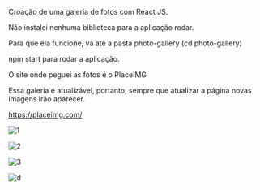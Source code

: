 Croação de uma galeria de fotos com React JS.

Não instalei nenhuma biblioteca para a aplicação rodar. 

Para que ela funcione, vá até a pasta photo-gallery (cd photo-gallery)

npm start para rodar a aplicação. 


O site onde peguei as fotos é o PlaceIMG

Essa galeria é atualizável, portanto, sempre que atualizar a página novas imagens irão aparecer. 

https://placeimg.com/

![1](https://user-images.githubusercontent.com/79712782/177562500-9aae0110-8260-49fe-b5f2-e74db6fc1961.png)


![2](https://user-images.githubusercontent.com/79712782/177562583-264bf78d-148e-4f27-89fb-692833ff3bbe.png)


![3](https://user-images.githubusercontent.com/79712782/177562605-1fe572f9-c4d7-450b-b3da-152d5a28bce6.png)


![d](https://user-images.githubusercontent.com/79712782/177562951-1c559dae-d1bc-4443-82ac-eae095de0802.png)
 
 
 
